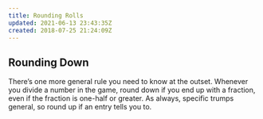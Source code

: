 ```yaml
---
title: Rounding Rolls
updated: 2021-06-13 23:43:35Z
created: 2018-07-25 21:24:09Z
---
```


## **Rounding Down**
There’s one more general rule you need to know at the outset. Whenever you divide a number in the game, round down if you end up with a fraction, even if the fraction is one-half or greater. As always, specific trumps general, so round up if an entry tells you to.
